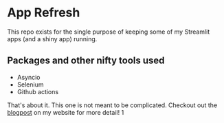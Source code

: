 # App Refresh
This repo exists for the single purpose of keeping some of my Streamlit apps (and a shiny app) running.

## Packages and other nifty tools used
- Asyncio
- Selenium
- Github actions

That's about it. This one is not meant to be complicated. Checkout out the [blogpost](https://www.marshallpk.com/post/sleepy-apps/) on my website for more detail!
1
